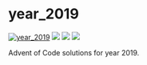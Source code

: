 # year_2019

[![year_2019](https://github.com/N8Brooks/deno_aoc/actions/workflows/year_2019.yaml/badge.svg)](https://github.com/N8Brooks/deno_aoc/actions/workflows/year_2019.yaml)
![](https://img.shields.io/badge/day%20📅-5-blue)
![](https://img.shields.io/badge/stars%20⭐-8-yellow)
![](https://img.shields.io/badge/days%20completed-4-red)

Advent of Code solutions for year 2019.
